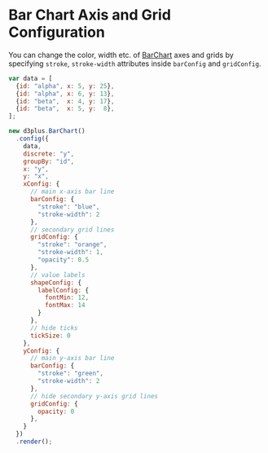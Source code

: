 # Bar Chart Axis and Grid Configuration

You can change the color, width etc. of [BarChart](http://d3plus.org/docs/#BarChart) axes and grids by specifying `stroke`, `stroke-width` attributes inside `barConfig` and `gridConfig`.

```js
var data = [
  {id: "alpha", x: 5, y: 25},
  {id: "alpha", x: 6, y: 13},
  {id: "beta",  x: 4, y: 17},
  {id: "beta",  x: 5, y:  8},
];

new d3plus.BarChart()
  .config({
    data,
    discrete: "y",
    groupBy: "id",
    x: "y",
    y: "x",
    xConfig: {
      // main x-axis bar line
      barConfig: {
        "stroke": "blue",
        "stroke-width": 2
      },
      // secondary grid lines
      gridConfig: {
        "stroke": "orange",
        "stroke-width": 1,
        "opacity": 0.5
      },
      // value labels
      shapeConfig: {
        labelConfig: {
          fontMin: 12,
          fontMax: 14
        }
      },
      // hide ticks
      tickSize: 0
    },
    yConfig: {
      // main y-axis bar line
      barConfig: {
        "stroke": "green",
        "stroke-width": 2
      },
      // hide secondary y-axis grid lines
      gridConfig: {
        opacity: 0
      },
    }
  })
  .render();
```
